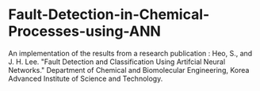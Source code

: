 # Fault-Detection-in-Chemical-Processes-using-ANN
An implementation of the results from a research publication :  Heo, S., and J. H. Lee. "Fault Detection and Classification Using Artifcial Neural Networks." Department of Chemical and Biomolecular Engineering, Korea Advanced Institute of Science and Technology.
